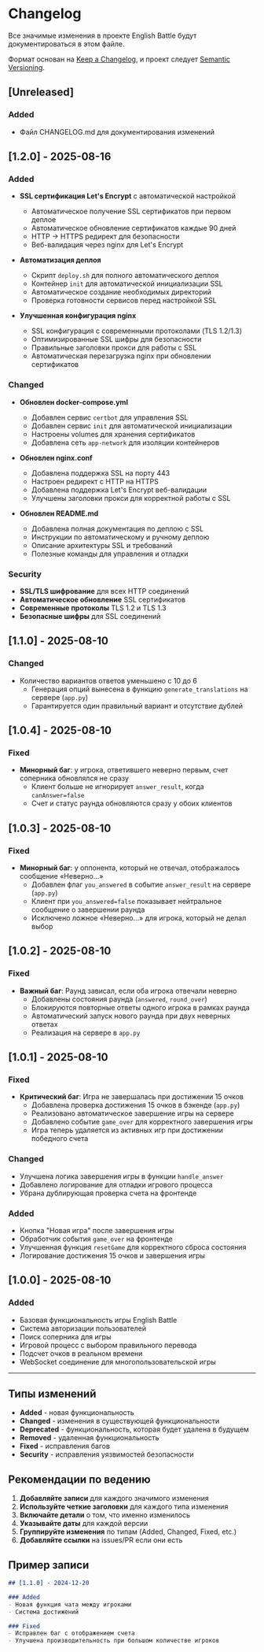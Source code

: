 # Changelog

Все значимые изменения в проекте English Battle будут документироваться в этом файле.

Формат основан на [Keep a Changelog](https://keepachangelog.com/ru/1.0.0/),
и проект следует [Semantic Versioning](https://semver.org/lang/ru/).

## [Unreleased]

### Added
- Файл CHANGELOG.md для документирования изменений

## [1.2.0] - 2025-08-16

### Added
- **SSL сертификация Let's Encrypt** с автоматической настройкой
  - Автоматическое получение SSL сертификатов при первом деплое
  - Автоматическое обновление сертификатов каждые 90 дней
  - HTTP → HTTPS редирект для безопасности
  - Веб-валидация через nginx для Let's Encrypt

- **Автоматизация деплоя**
  - Скрипт `deploy.sh` для полного автоматического деплоя
  - Контейнер `init` для автоматической инициализации SSL
  - Автоматическое создание необходимых директорий
  - Проверка готовности сервисов перед настройкой SSL

- **Улучшенная конфигурация nginx**
  - SSL конфигурация с современными протоколами (TLS 1.2/1.3)
  - Оптимизированные SSL шифры для безопасности
  - Правильные заголовки прокси для работы с SSL
  - Автоматическая перезагрузка nginx при обновлении сертификатов

### Changed
- **Обновлен docker-compose.yml**
  - Добавлен сервис `certbot` для управления SSL
  - Добавлен сервис `init` для автоматической инициализации
  - Настроены volumes для хранения сертификатов
  - Добавлена сеть `app-network` для изоляции контейнеров

- **Обновлен nginx.conf**
  - Добавлена поддержка SSL на порту 443
  - Настроен редирект с HTTP на HTTPS
  - Добавлена поддержка Let's Encrypt веб-валидации
  - Улучшены заголовки прокси для корректной работы с SSL

- **Обновлен README.md**
  - Добавлена полная документация по деплою с SSL
  - Инструкции по автоматическому и ручному деплою
  - Описание архитектуры SSL и требований
  - Полезные команды для управления и отладки

### Security
- **SSL/TLS шифрование** для всех HTTP соединений
- **Автоматическое обновление** SSL сертификатов
- **Современные протоколы** TLS 1.2 и TLS 1.3
- **Безопасные шифры** для SSL соединений

## [1.1.0] - 2025-08-10

### Changed
- Количество вариантов ответов уменьшено с 10 до 6
  - Генерация опций вынесена в функцию `generate_translations` на сервере (`app.py`)
  - Гарантируется один правильный вариант и отсутствие дублей

## [1.0.4] - 2025-08-10

### Fixed
- **Минорный баг**: у игрока, ответившего неверно первым, счет соперника обновлялся не сразу
  - Клиент больше не игнорирует `answer_result`, когда `canAnswer=false`
  - Счет и статус раунда обновляются сразу у обоих клиентов

## [1.0.3] - 2025-08-10

### Fixed
- **Минорный баг**: у оппонента, который не отвечал, отображалось сообщение «Неверно…»
  - Добавлен флаг `you_answered` в событие `answer_result` на сервере (`app.py`)
  - Клиент при `you_answered=false` показывает нейтральное сообщение о завершении раунда
  - Исключено ложное «Неверно…» для игрока, который не делал выбор

## [1.0.2] - 2025-08-10

### Fixed
- **Важный баг**: Раунд зависал, если оба игрока отвечали неверно
  - Добавлены состояния раунда (`answered`, `round_over`)
  - Блокируются повторные ответы одного игрока в рамках раунда
  - Автоматический запуск нового раунда при двух неверных ответах
  - Реализация на сервере в `app.py`

## [1.0.1] - 2025-08-10

### Fixed
- **Критический баг**: Игра не завершалась при достижении 15 очков
  - Добавлена проверка достижения 15 очков в бэкенде (`app.py`)
  - Реализовано автоматическое завершение игры на сервере
  - Добавлено событие `game_over` для корректного завершения игры
  - Игра теперь удаляется из активных игр при достижении победного счета

### Changed
- Улучшена логика завершения игры в функции `handle_answer`
- Добавлено логирование для отладки игрового процесса
- Убрана дублирующая проверка счета на фронтенде

### Added
- Кнопка "Новая игра" после завершения игры
- Обработчик события `game_over` на фронтенде
- Улучшенная функция `resetGame` для корректного сброса состояния
- Логирование достижения 15 очков и завершения игры

## [1.0.0] - 2025-08-10

### Added
- Базовая функциональность игры English Battle
- Система авторизации пользователей
- Поиск соперника для игры
- Игровой процесс с выбором правильного перевода
- Подсчет очков в реальном времени
- WebSocket соединение для многопользовательской игры

---

## Типы изменений

- **Added** - новая функциональность
- **Changed** - изменения в существующей функциональности
- **Deprecated** - функциональность, которая будет удалена в будущем
- **Removed** - удаленная функциональность
- **Fixed** - исправления багов
- **Security** - исправления уязвимостей безопасности

## Рекомендации по ведению

1. **Добавляйте записи** для каждого значимого изменения
2. **Используйте четкие заголовки** для каждого типа изменения
3. **Включайте детали** о том, что именно изменилось
4. **Указывайте даты** для каждой версии
5. **Группируйте изменения** по типам (Added, Changed, Fixed, etc.)
6. **Добавляйте ссылки** на issues/PR если они есть

## Пример записи

```markdown
## [1.1.0] - 2024-12-20

### Added
- Новая функция чата между игроками
- Система достижений

### Fixed
- Исправлен баг с отображением счета
- Улучшена производительность при большом количестве игроков
```
